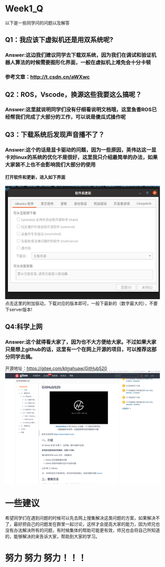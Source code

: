 # Week1_Q
以下是一些同学问的问题以及解答
## Q1：我应该下虚拟机还是用双系统呢?
### Answer:这边我们建议同学去下载双系统，因为我们在调试和验证机器人算法的时候需要图形化界面，一般在虚拟机上难免会十分卡顿
### 参考文章：http://t.csdn.cn/aWXwc

## Q2：ROS，Vscode，换源这些我要这么搞呢？
### Answer:这里就说明同学们没有仔细看说明文档哦，这里鱼香ROS已经帮我们完成了大部分的工作，可以说是傻瓜式操作呢

## Q3：下载系统后发现声音播不了？
### Answer:这个的话是显卡驱动的问题，因为一些原因，英伟达这一显卡对linux的系统的优化不是很好，这里我只介绍最简单的办法，如果大家装不上也不会影响我们大部分的使用
#### 打开软件和更新，进入如下界面
![](config/2-1.png)
点击这里的附加驱动，下载对应的版本即可，一般下最新的（数字最大的），不要下server版本!

## Q4:科学上网
### Answer:这个就得看大家了，因为也不大方便给大家。不过如果大家只是想上github的话，这里有一个在网上开源的项目，可以推荐这部分同学去搞。
开源地址：https://gitee.com/klmahuaw/GitHub520
![](config/2-2.png)

# 一些建议
希望同学们在遇到问题的时候可以先去网上搜集解决这类问题的方案，如果解决不了，最好把自己的问题发在群里一起讨论，这样才会提高大家的能力，因为师兄也没有办法解决所有的问题，有时候集体的帮助可能更有效，师兄也会将自己所知道的，能够解决的来告诉大家，帮助到大家的学习。

# 努力 努力 努力！！！